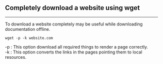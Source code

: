 ## Completely download a website using wget
---  
To download a website completely may be useful while downloading documentation offline.

```
wget -p -k website.com
```

-p : This option download all required things to render a page correctly.   
-k : This option converts the links in the pages pointing them to local resources.